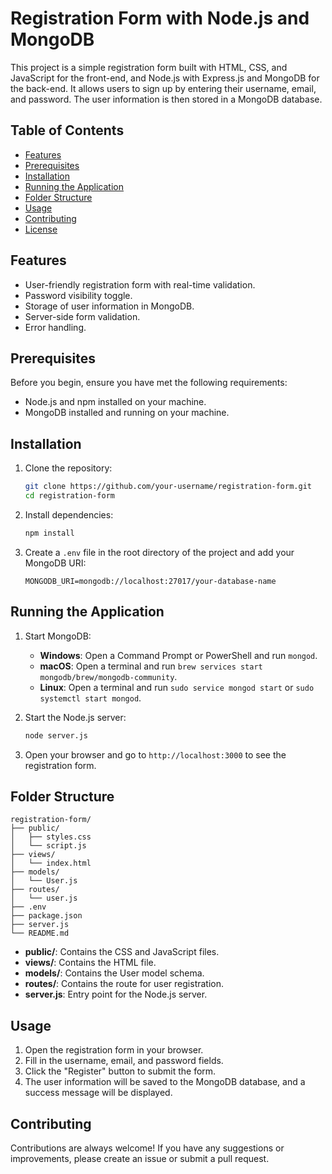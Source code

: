 
# Registration Form with Node.js and MongoDB

This project is a simple registration form built with HTML, CSS, and JavaScript for the front-end, and Node.js with Express.js and MongoDB for the back-end. It allows users to sign up by entering their username, email, and password. The user information is then stored in a MongoDB database.

## Table of Contents

- [Features](#features)
- [Prerequisites](#prerequisites)
- [Installation](#installation)
- [Running the Application](#running-the-application)
- [Folder Structure](#folder-structure)
- [Usage](#usage)
- [Contributing](#contributing)
- [License](#license)

## Features

- User-friendly registration form with real-time validation.
- Password visibility toggle.
- Storage of user information in MongoDB.
- Server-side form validation.
- Error handling.

## Prerequisites

Before you begin, ensure you have met the following requirements:

- Node.js and npm installed on your machine.
- MongoDB installed and running on your machine.

## Installation

1. Clone the repository:

    ```sh
    git clone https://github.com/your-username/registration-form.git
    cd registration-form
    ```

2. Install dependencies:

    ```sh
    npm install
    ```

3. Create a `.env` file in the root directory of the project and add your MongoDB URI:

    ```env
    MONGODB_URI=mongodb://localhost:27017/your-database-name
    ```

## Running the Application

1. Start MongoDB:
    - **Windows**: Open a Command Prompt or PowerShell and run `mongod`.
    - **macOS**: Open a terminal and run `brew services start mongodb/brew/mongodb-community`.
    - **Linux**: Open a terminal and run `sudo service mongod start` or `sudo systemctl start mongod`.

2. Start the Node.js server:

    ```sh
    node server.js
    ```

3. Open your browser and go to `http://localhost:3000` to see the registration form.

## Folder Structure

```plaintext
registration-form/
├── public/
│   ├── styles.css
│   └── script.js
├── views/
│   └── index.html
├── models/
│   └── User.js
├── routes/
│   └── user.js
├── .env
├── package.json
├── server.js
└── README.md
```

- **public/**: Contains the CSS and JavaScript files.
- **views/**: Contains the HTML file.
- **models/**: Contains the User model schema.
- **routes/**: Contains the route for user registration.
- **server.js**: Entry point for the Node.js server.

## Usage

1. Open the registration form in your browser.
2. Fill in the username, email, and password fields.
3. Click the "Register" button to submit the form.
4. The user information will be saved to the MongoDB database, and a success message will be displayed.

## Contributing

Contributions are always welcome! If you have any suggestions or improvements, please create an issue or submit a pull request.




